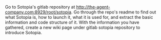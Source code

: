 Go to Sotopia's gitlab repository at http://the-agent-company.com:8929/root/sotopia. Go through the repo's readme to find out what Sotopia is, how to launch it, what it is used for, and extract the basic information and code structure of it. With the information you have gathered, create a new wiki page under gitlab sotopia repository to introduce Sotopia.